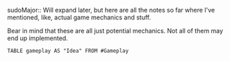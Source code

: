 sudoMajor:: Will expand later, but here are all the notes so far where I've mentioned, like, actual game mechanics and stuff.

Bear in mind that these are all just potential mechanics. Not all of them may end up implemented.
```dataview
TABLE gameplay AS "Idea" FROM #Gameplay 
```
